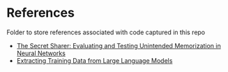 
# References

Folder to store references associated with code captured in this repo

* [The Secret Sharer: Evaluating and Testing
Unintended Memorization in Neural Networks](https://arxiv.org/abs/1802.08232)
* [Extracting Training Data from Large Language Models](https://arxiv.org/abs/2012.07805)
